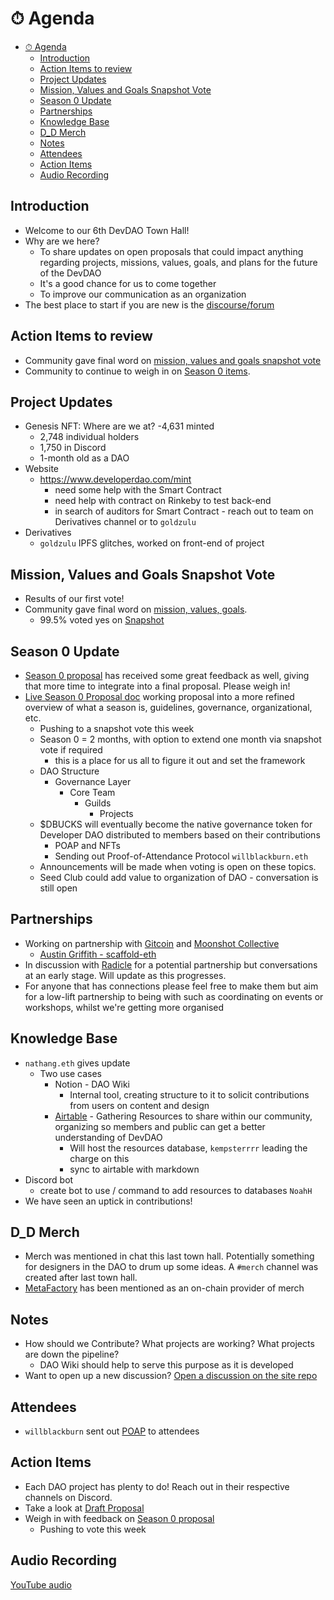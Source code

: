# ⏱ Agenda

- [⏱ Agenda](#-agenda)
  - [Introduction](#introduction)
  - [Action Items to review](#action-items-to-review)
  - [Project Updates](#project-updates)
  - [Mission, Values and Goals Snapshot Vote](#mission-values-and-goals-snapshot-vote)
  - [Season 0 Update](#season-0-update)
  - [Partnerships](#partnerships)
  - [Knowledge Base](#knowledge-base)
  - [D_D Merch](#d_d-merch)
  - [Notes](#notes)
  - [Attendees](#attendees)
  - [Action Items](#action-items)
  - [Audio Recording](#audio-recording)

## Introduction

- Welcome to our 6th DevDAO Town Hall!
- Why are we here?
    - To share updates on open proposals that could impact anything regarding projects, missions, values, goals, and plans for the future of the  DevDAO
    - It's a good chance for us to come together
    - To improve our communication as an organization
- The best place to start if you are new is the [discourse/forum](https://forum.developerdao.com/)

## Action Items to review

- Community gave final word on [mission, values and goals snapshot vote](#mission-values-and-goals-snapshot-vote)
- Community to continue to weigh in on [Season 0 items](#season-0-items).

## Project Updates

- Genesis NFT: Where are we at?
        -4,631 minted
    - 2,748 individual holders
    - 1,750 in Discord
    - 1-month old as a DAO
- Website
    - https://www.developerdao.com/mint
        - need some help with the Smart Contract
        - need help with contract on Rinkeby to test back-end
        - in search of auditors for Smart Contract - reach out to team on Derivatives channel or to `goldzulu`
- Derivatives
    - `goldzulu` IPFS glitches, worked on front-end of project

## Mission, Values and Goals Snapshot Vote

- Results of our first vote!
- Community gave final word on [mission, values, goals](https://forum.developerdao.com/t/p-2-defining-our-mission-values-and-goals/137).
    - 99.5% voted yes on [Snapshot](https://snapshot.org/#/devdao.eth/proposal/QmdZQD8h28PiWwwsdJo5mD2DBdC7BvYzrktmbsMoP4AcP6)

## Season 0 Update

- [Season 0 proposal](https://forum.developerdao.com/t/how-we-move-forward-as-a-dao-season-0/56/27) has received some great feedback as well, giving that more time to integrate into a final proposal. Please weigh in!
- [Live Season 0 Proposal doc](https://forum.developerdao.com/t/draft-proposal-season-0/219) working proposal into a more refined overview of what a season is, guidelines, governance, organizational, etc.
    - Pushing to a snapshot vote this week
    - Season 0 = 2 months, with option to extend one month via snapshot vote if required
        - this is a place for us all to figure it out and set the framework
    - DAO Structure
        - Governance Layer
            - Core Team
                - Guilds
                    - Projects
    - $DBUCKS will eventually become the native governance token for Developer DAO distributed to members based on their contributions
        - POAP and NFTs
        - Sending out Proof-of-Attendance Protocol `willblackburn.eth`
    - Announcements will be made when voting is open on these topics.
    - Seed Club could add value to organization of DAO - conversation is still open


## Partnerships

- Working on partnership with [Gitcoin](https://gitcoin.co) and [Moonshot Collective](https://moonshotcollective.space/)
    - [Austin Griffith - scaffold-eth](https://austingriffith.com/portfolio/scaffoldeth/)
- In discussion with [Radicle](https://radicle.xyz) for a potential partnership but conversations at an early stage. Will update as this progresses.
- For anyone that has connections please feel free to make them but aim for a low-lift partnership to being with such as coordinating on events or workshops, whilst we're getting more organised

## Knowledge Base

- `nathang.eth` gives update
    - Two use cases
        - Notion - DAO Wiki
            - Internal tool, creating structure to it to solicit contributions from users on content and design
        - [Airtable](https://airtable.com/shrqw4chX4AuTCdf3/tbljejdzelezqT0W7) - Gathering Resources to share within our community, organizing so members and public can get a better understanding of DevDAO
            - Will host the resources database, `kempsterrrr` leading the charge on this
            - sync to airtable with markdown
- Discord bot
    - create bot to use / command to add resources to databases `NoahH`
- We have seen an uptick in contributions!

## D_D Merch

- Merch was mentioned in chat this last town hall. Potentially something for designers in the DAO to drum up some ideas. A `#merch` channel was created after last town hall.
- [MetaFactory](https://www.metafactory.ai/) has been mentioned as an on-chain provider of merch

## Notes

- How should we Contribute? What projects are working? What projects are down the pipeline?
    - DAO Wiki should help to serve this purpose as it is developed
- Want to open up a new discussion? [Open a discussion on the site repo](https://github.com/Developer-DAO/developerdao.com/discussions/new)

## Attendees

- `willblackburn` sent out [POAP](https://poap.xyz/) to attendees

## Action Items

- Each DAO project has plenty to do! Reach out in their respective channels on Discord.
- Take a look at [Draft Proposal](https://docs.google.com/document/d/1zulImV8eZ_GuOiO-7qHl13vYbHMPiPVO4OF_U2vwG1g/edit)
- Weigh in with feedback on [Season 0 proposal](https://forum.developerdao.com/t/how-we-move-forward-as-a-dao-season-0/56/27) 
    - Pushing to vote this week

## Audio Recording

[YouTube audio](https://www.youtube.com/watch?v=)
